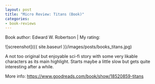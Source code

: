 ```yaml
---
layout: post
title: "Micro Review: Titans (Book)"
categories:
- book-reviews
---
```


<p>Book author: Edward W. Robertson | My rating:&nbsp;&nbsp;<i class="fa fa-star"></i><i class="fa fa-star"></i><i class="fa fa-star"></i><i class="fa fa-star-o"></i><i class="fa fa-star-o"></i>
</p>
<!-- fa-star fa-star-o  fa-star-half-empty -->

![screenshot]({{ site.baseurl }}/images/posts/books_titans.jpg)


<p>A not too original but enjoyable sci-fi story with some very likable characters as its main highlight. Starts maybe a little slow but gets quite interesting after a while.</p>

<p>More info: <a href="https://www.goodreads.com/book/show/18520859-titans">https://www.goodreads.com/book/show/18520859-titans</a><p>




